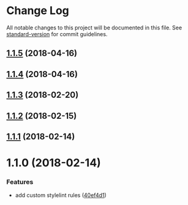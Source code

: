 # Change Log

All notable changes to this project will be documented in this file. See [standard-version](https://github.com/conventional-changelog/standard-version) for commit guidelines.

<a name="1.1.5"></a>
## [1.1.5](https://github.com/contactlab/stylelint-config-uxd/compare/v1.1.4...v1.1.5) (2018-04-16)



<a name="1.1.4"></a>
## [1.1.4](https://github.com/contactlab/stylelint-config-uxd/compare/v1.1.2...v1.1.4) (2018-04-16)



<a name="1.1.3"></a>
## [1.1.3](https://github.com/contactlab/stylelint-config-uxd/compare/v1.1.2...v1.1.3) (2018-02-20)



<a name="1.1.2"></a>
## [1.1.2](https://github.com/contactlab/stylelint-config-uxd/compare/v1.1.1...v1.1.2) (2018-02-15)



<a name="1.1.1"></a>
## [1.1.1](https://github.com/contactlab/stylelint-config-uxd/compare/v1.1.0...v1.1.1) (2018-02-14)



<a name="1.1.0"></a>
# 1.1.0 (2018-02-14)


### Features

* add custom stylelint rules ([40ef4d1](https://github.com/contactlab/stylelint-config-uxd/commit/40ef4d1))

